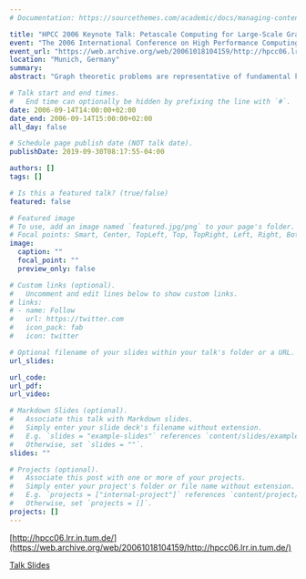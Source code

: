 ```yaml
---
# Documentation: https://sourcethemes.com/academic/docs/managing-content/

title: "HPCC 2006 Keynote Talk: Petascale Computing for Large-Scale Graph Problems"
event: "The 2006 International Conference on High Performance Computing and Communications"
event_url: "https://web.archive.org/web/20061018104159/http://hpcc06.lrr.in.tum.de/"
location: "Munich, Germany"
summary:
abstract: "Graph theoretic problems are representative of fundamental kernels in traditional and emerging computational sciences such as chemistry, biology, and medicine, as well as applications in national security. Yet they pose serious challenges for parallel machines due to non- contiguous, concurrent accesses to global data structures with low degrees of locality. Few parallel graph algorithms outperform their best sequential implementation due to long memory latencies and high synchronization costs. In this talk, we consider several graph theoretic kernels for connectivity and centrality and discuss how the features of petascale architectures will affect algorithm development, ease of programming, performance, and scalability."

# Talk start and end times.
#   End time can optionally be hidden by prefixing the line with `#`.
date: 2006-09-14T14:00:00+02:00
date_end: 2006-09-14T15:00:00+02:00
all_day: false

# Schedule page publish date (NOT talk date).
publishDate: 2019-09-30T08:17:55-04:00

authors: []
tags: []

# Is this a featured talk? (true/false)
featured: false

# Featured image
# To use, add an image named `featured.jpg/png` to your page's folder. 
# Focal points: Smart, Center, TopLeft, Top, TopRight, Left, Right, BottomLeft, Bottom, BottomRight.
image:
  caption: ""
  focal_point: ""
  preview_only: false

# Custom links (optional).
#   Uncomment and edit lines below to show custom links.
# links:
# - name: Follow
#   url: https://twitter.com
#   icon_pack: fab
#   icon: twitter

# Optional filename of your slides within your talk's folder or a URL.
url_slides:

url_code:
url_pdf:
url_video:

# Markdown Slides (optional).
#   Associate this talk with Markdown slides.
#   Simply enter your slide deck's filename without extension.
#   E.g. `slides = "example-slides"` references `content/slides/example-slides.md`.
#   Otherwise, set `slides = ""`.
slides: ""

# Projects (optional).
#   Associate this post with one or more of your projects.
#   Simply enter your project's folder or file name without extension.
#   E.g. `projects = ["internal-project"]` references `content/project/deep-learning/index.md`.
#   Otherwise, set `projects = []`.
projects: []
---
```


[http://hpcc06.lrr.in.tum.de/](https://web.archive.org/web/20061018104159/http://hpcc06.lrr.in.tum.de/)

[Talk Slides](https://web.archive.org/web/20070714234609/http://hpcc06.lrr.in.tum.de/presentations/HPCC2006-060914-bader.pdf)